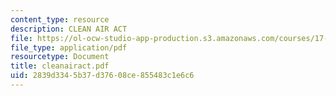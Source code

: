```yaml
---
content_type: resource
description: CLEAN AIR ACT
file: https://ol-ocw-studio-app-production.s3.amazonaws.com/courses/17-32-environmental-politics-and-policy-spring-2003/2839d3345b37d37608ce855483c1e6c6_cleanairact.pdf
file_type: application/pdf
resourcetype: Document
title: cleanairact.pdf
uid: 2839d334-5b37-d376-08ce-855483c1e6c6
---
```

